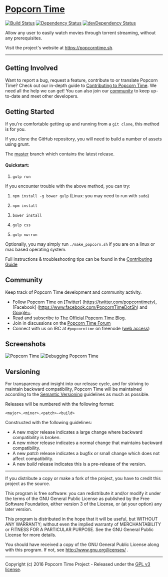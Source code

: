 # [Popcorn Time](https://github.com/popcorn-official/popcorn-desktop-legacy)

[![Build Status](https://travis-ci.org/popcorn-official/popcorn-desktop-legacy.svg?branch=master)](https://travis-ci.org/popcorn-official/popcorn-desktop-legacy)
[![Dependency Status](https://david-dm.org/popcorn-official/popcorn-desktop-legacy.svg)](https://david-dm.org/popcorn-official/popcorn-desktop-legacy)
[![devDependency Status](https://david-dm.org/popcorn-official/popcorn-desktop-legacy/dev-status.svg)](https://david-dm.org/popcorn-official/popcorn-desktop-legacy#info=devDependencies)

Allow any user to easily watch movies through torrent streaming, without any prerequisites.

Visit the project's website at <https://popcorntime.sh>.

***

## Getting Involved

Want to report a bug, request a feature, contribute to or translate Popcorn Time? Check out our in-depth guide to [Contributing to Popcorn Time](CONTRIBUTING.md#contributing-to-popcorn-time). We need all the help we can get! You can also join our [community](README.md#community) to keep up-to-date and meet other developers.

## Getting Started

If you're comfortable getting up and running from a `git clone`, this method is for you.

If you clone the GitHub repository, you will need to build a number of assets using grunt.

The [master](https://github.com/popcorn-official/popcorn-desktop-legacy) branch which contains the latest release.

#### Quickstart:

1. `gulp run`

If you encounter trouble with the above method, you can try:

1. `npm install -g bower gulp` (Linux: you may need to run with `sudo`)

2. `npm install`
3. `bower install`
4. `gulp css`
5. `gulp nw:run`

Optionally, you may simply run `./make_popcorn.sh` if you are on a linux or mac based operating system.

Full instructions & troubleshooting tips can be found in the [Contributing Guide](CONTRIBUTING.md#contributing-to-popcorn-time)

<a name="community"></a>
## Community

Keep track of Popcorn Time development and community activity.

* Follow Popcorn Time on [Twitter] (https://twitter.com/popcorntimetv), [Facebook] (https://www.facebook.com/PopcornTimeDotSh) and [Google+](https://plus.google.com/+popcorntimesh).
* Read and subscribe to [The Official Popcorn Time Blog](http://blog.popcorntime.sh).
* Join in discussions on the [Popcorn Time Forum](https://reddit.com/r/PopCornTime/)
* Connect with us on IRC at `#popcorntime` on freenode ([web access](http://webchat.freenode.net/?channels=popcorntime))

## Screenshots
![Popcorn Time](https://cloud.githubusercontent.com/assets/8317250/10714437/b1e1dc8c-7b32-11e5-9c25-d9fbd5b2f3bd.png)
![Debugging Popcorn Time](https://cloud.githubusercontent.com/assets/8317250/10714430/add70234-7b32-11e5-9be7-1de539d865ba.png)


## Versioning

For transparency and insight into our release cycle, and for striving to maintain backward compatibility, Popcorn Time will be maintained according to the [Semantic Versioning](http://semver.org/) guidelines as much as possible.

Releases will be numbered with the following format:

`<major>.<minor>.<patch>-<build>`

Constructed with the following guidelines:

* A new *major* release indicates a large change where backward compatibility is broken.
* A new *minor* release indicates a normal change that maintains backward compatibility.
* A new *patch* release indicates a bugfix or small change which does not affect compatibility.
* A new *build* release indicates this is a pre-release of the version.


***

If you distribute a copy or make a fork of the project, you have to credit this project as the source.

This program is free software: you can redistribute it and/or modify it under the terms of the GNU General Public License as published by the Free Software Foundation, either version 3 of the License, or (at your option) any later version.

This program is distributed in the hope that it will be useful, but WITHOUT ANY WARRANTY; without even the implied warranty of MERCHANTABILITY or FITNESS FOR A PARTICULAR PURPOSE.  See the GNU General Public License for more details.

You should have received a copy of the GNU General Public License along with this program.  If not, see http://www.gnu.org/licenses/ .

***

Copyright (c) 2016 Popcorn Time Project - Released under the [GPL v3 license](LICENSE.txt).
